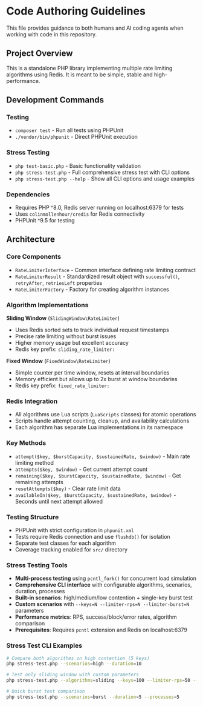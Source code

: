 # Code Authoring Guidelines

This file provides guidance to both humans and AI coding agents when working with code in this repository.

## Project Overview

This is a standalone PHP library implementing multiple rate limiting algorithms using Redis. It is meant to be simple, stable and high-performance.

## Development Commands

### Testing
- `composer test` - Run all tests using PHPUnit
- `./vendor/bin/phpunit` - Direct PHPUnit execution

### Stress Testing
- `php test-basic.php` - Basic functionality validation
- `php stress-test.php` - Full comprehensive stress test with CLI options
- `php stress-test.php --help` - Show all CLI options and usage examples

### Dependencies
- Requires PHP ^8.0, Redis server running on localhost:6379 for tests
- Uses `colinmollenhour/credis` for Redis connectivity
- PHPUnit ^9.5 for testing

## Architecture

### Core Components
- `RateLimiterInterface` - Common interface defining rate limiting contract
- `RateLimiterResult` - Standardized result object with `successful()`, `retryAfter`, `retriesLeft` properties
- `RateLimiterFactory` - Factory for creating algorithm instances

### Algorithm Implementations
**Sliding Window** (`SlidingWindow\RateLimiter`)
- Uses Redis sorted sets to track individual request timestamps
- Precise rate limiting without burst issues
- Higher memory usage but excellent accuracy
- Redis key prefix: `sliding_rate_limiter:`

**Fixed Window** (`FixedWindow\RateLimiter`) 
- Simple counter per time window, resets at interval boundaries
- Memory efficient but allows up to 2x burst at window boundaries
- Redis key prefix: `fixed_rate_limiter:`

### Redis Integration
- All algorithms use Lua scripts (`LuaScripts` classes) for atomic operations
- Scripts handle attempt counting, cleanup, and availability calculations
- Each algorithm has separate Lua implementations in its namespace

### Key Methods
- `attempt($key, $burstCapacity, $sustainedRate, $window)` - Main rate limiting method
- `attempts($key, $window)` - Get current attempt count
- `remaining($key, $burstCapacity, $sustainedRate, $window)` - Get remaining attempts
- `resetAttempts($key)` - Clear rate limit data
- `availableIn($key, $burstCapacity, $sustainedRate, $window)` - Seconds until next attempt allowed

### Testing Structure
- PHPUnit with strict configuration in `phpunit.xml`
- Tests require Redis connection and use `flushdb()` for isolation
- Separate test classes for each algorithm
- Coverage tracking enabled for `src/` directory

### Stress Testing Tools
- **Multi-process testing** using `pcntl_fork()` for concurrent load simulation
- **Comprehensive CLI interface** with configurable algorithms, scenarios, duration, processes
- **Built-in scenarios**: high/medium/low contention + single-key burst test
- **Custom scenarios** with `--keys=N --limiter-rps=N --limiter-burst=N` parameters
- **Performance metrics**: RPS, success/block/error rates, algorithm comparison
- **Prerequisites**: Requires `pcntl` extension and Redis on localhost:6379

### Stress Test CLI Examples
```bash
# Compare both algorithms on high contention (5 keys)
php stress-test.php --scenarios=high --duration=10

# Test only sliding window with custom parameters
php stress-test.php --algorithms=sliding --keys=100 --limiter-rps=50 --limiter-burst=25 --limiter-window=30

# Quick burst test comparison
php stress-test.php --scenarios=burst --duration=5 --processes=5
```
